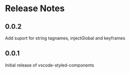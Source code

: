 # Release Notes

## 0.0.2

Add suport for string tagnames, injectGlobal and keyframes

## 0.0.1

Initial release of vscode-styled-components
